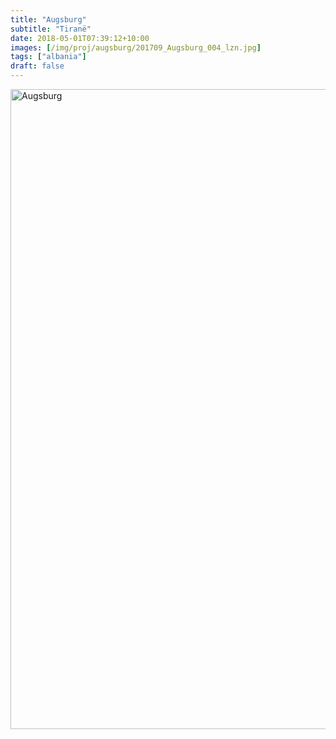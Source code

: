 ```yaml
---
title: "Augsburg"
subtitle: "Tiranë"
date: 2018-05-01T07:39:12+10:00
images: [/img/proj/augsburg/201709_Augsburg_004_lzn.jpg]
tags: ["albania"]
draft: false
---
```


<a data-flickr-embed="true" data-header="true" data-footer="true"  href="https://www.flickr.com/photos/144447981@N03/albums/72157675137282857" title="Augsburg"><img src="https://farm5.staticflickr.com/4863/44760188790_980241857f_o.jpg" width="683" height="1024" alt="Augsburg"></a><script async src="//embedr.flickr.com/assets/client-code.js" charset="utf-8"></script>